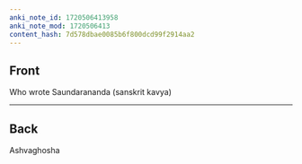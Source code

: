 ```yaml
---
anki_note_id: 1720506413958
anki_note_mod: 1720506413
content_hash: 7d578dbae0085b6f800dcd99f2914aa2
---
```


## Front

Who wrote Saundarananda (sanskrit kavya)

<hr/>

## Back

Ashvaghosha
